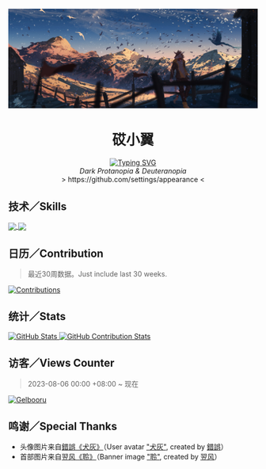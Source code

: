 [![head](./img/head.jpg)](https://www.pixiv.net/artworks/78192650)

<div align="center">
    <h1>砹小翼</h1>
    <a href="https://git.io/typing-svg"><img src="https://readme-typing-svg.demolab.com?font=JetBrains+Mono&pause=1000&color=8B949E&repeat=false&width=435&lines=%2Ftp+%40e%5Btype%3D%23furry%2Cdistance%3D0..%5D+%40s" alt="Typing SVG" /></a><br>
    <i>Dark Protanopia & Deuteranopia</i><br>
    &gt;&nbsp;https://github.com/settings/appearance&nbsp;&lt;
</div>

## 技术／Skills

<a href="https://github.com/anuraghazra/github-readme-stats/blob/master/docs/readme_cn.md">
    <img align="center" src="https://github-readme-stats.vercel.app/api/top-langs/?username=aixcyi&theme=github_dark&hide_border=true&layout=donut&hide_title=true" />
</a>
<a href="https://skillicons.dev">
    <img align="center" src="https://skillicons.dev/icons?i=py,django,java,regex,postgres,vscode,idea,git,github,stackoverflow&perline=7" />
</a>

## 日历／Contribution

> 最近30周数据。Just include last 30 weeks.

[![Contributions](https://ssr-contributions-svg.vercel.app/_/aixcyi?chart=3dbar&light=45&gradient=true&animation=mess&animation_duration=4&format=svg&weeks=30&dark=true)](https://ssr-contributions-svg.vercel.app/)

## 统计／Stats

<a href="https://github.com/anuraghazra/github-readme-stats">
    <picture>
  <source
    srcset="https://github-readme-stats.vercel.app/api?username=aixcyi&show_icons=true&hide_border=true&show=reviews,discussions_started,discussions_answered&rank_icon=percentile"
    media="(prefers-color-scheme: dark)"
  />
  <source
    srcset="https://github-readme-stats.vercel.app/api?username=aixcyi&show_icons=true&hide_border=true&show=reviews,discussions_started,discussions_answered&rank_icon=percentile&theme=github_dark"
    media="(prefers-color-scheme: light), (prefers-color-scheme: no-preference)"
  />
  <img align="top" alt="GitHub Stats" src="https://github-readme-stats.vercel.app/api?username=aixcyi&show_icons=true&hide_border=true&show=reviews,discussions_started,discussions_answered&rank_icon=percentile" />
</picture>
</a>
<a href="https://github.com/HwangTaehyun/github-repository-contribution-stats">
    <img align="top" alt="GitHub Contribution Stats" src="https://github-contributor-stats.vercel.app/api?username=aixcyi&theme=github_dark&hide_border=true">
</a>

## 访客／Views Counter

> 2023-08-06 00:00 +08:00 ~ 现在

[![Gelbooru](https://count.getloli.com/get/@aixcyi?theme=gelbooru)](https://github.com/journey-ad/Moe-Counter)

## 鸣谢／Special Thanks

- 头像图片来自[錯誤](https://www.pixiv.net/users/1297556)[《犬灰》](https://www.pixiv.net/artworks/51625987)（User avatar ["犬灰"](https://www.pixiv.net/artworks/51625987), created by [錯誤](https://www.pixiv.net/users/1297556)）
- 首部图片来自[翌风](https://www.pixiv.net/users/23694308)[《聆》](https://www.pixiv.net/artworks/78192650)（Banner image ["聆"](https://www.pixiv.net/artworks/78192650), created by [翌风](https://www.pixiv.net/users/23694308)）
